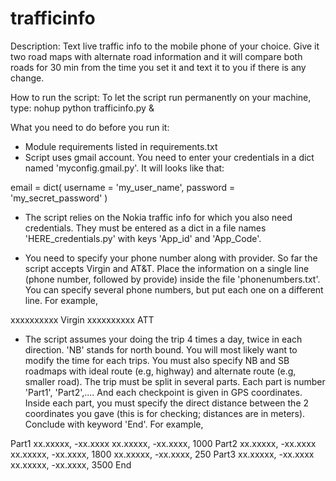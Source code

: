 trafficinfo
===========

Description:
Text live traffic info to the mobile phone of your choice. Give it two road maps
with alternate road information and it will compare both roads for 30 min from
the time you set it and text it to you if there is any change.


How to run the script:
To let the script run permanently on your machine, type: 
nohup python trafficinfo.py &


What you need to do before you run it:
- Module requirements listed in requirements.txt
- Script uses gmail account. You need to enter your credentials in a dict named
  'myconfig.gmail.py'. It will looks like that:

email = dict(
    username = 'my_user_name',
    password = 'my_secret_password'
)

- The script relies on the Nokia traffic info for which you also need
  credentials. They must be entered as a dict in a file names
'HERE_credentials.py' with keys 'App_id' and 'App_Code'.

- You need to specify your phone number along with provider. So far the script
  accepts Virgin and AT&T. Place the information on a single line (phone number,
followed by provide) inside the file 'phonenumbers.txt'. You can specify several
phone numbers, but put each one on a different line. For example,

xxxxxxxxxx Virgin
xxxxxxxxxx ATT

- The script assumes your doing the trip 4 times a day, twice in each direction.
  'NB' stands for north bound. You will most likely want to modify the time for
each trips. You must also specify NB and SB roadmaps with ideal route (e.g,
highway) and alternate route (e.g, smaller road). The trip must be split in
several parts. Each part is number 'Part1', 'Part2',.... And each checkpoint is
given in GPS coordinates. Inside each part, you must specify the direct distance
between the 2 coordinates you gave (this is for checking; distances are in
meters). Conclude with keyword 'End'. For example,

Part1
xx.xxxxx, -xx.xxxx
xx.xxxxx, -xx.xxxx, 1000
Part2
xx.xxxxx, -xx.xxxx
xx.xxxxx, -xx.xxxx, 1800
xx.xxxxx, -xx.xxxx, 250
Part3
xx.xxxxx, -xx.xxxx
xx.xxxxx, -xx.xxxx, 3500
End

